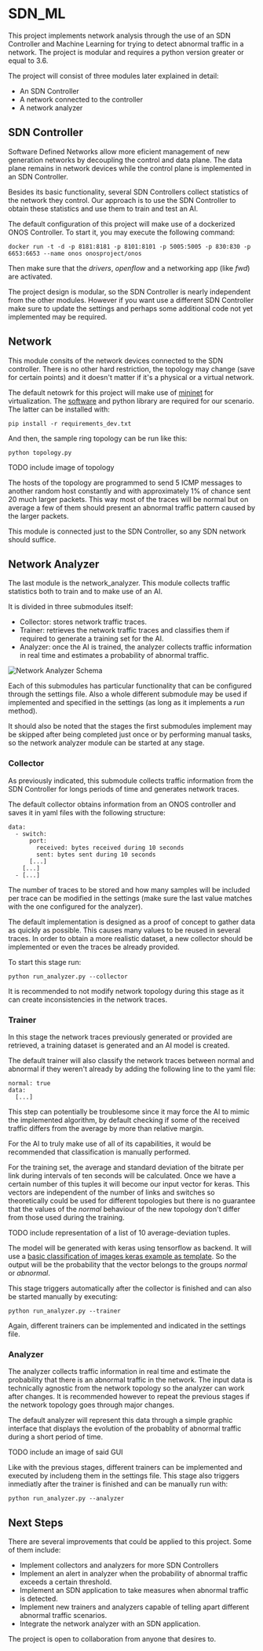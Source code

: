# SDN_ML
This project implements network analysis through the use of an SDN Controller and Machine Learning for trying to detect abnormal traffic in a network. The project is modular and requires a python version greater or equal to 3.6.

The project will consist of three modules later explained in detail:
* An SDN Controller
* A network connected to the controller
* A network analyzer

## SDN Controller

Software Defined Networks allow more eficient management of new generation networks by decoupling the control and data plane. The data plane remains in network devices while the control plane is implemented in an SDN Controller.

Besides its basic functionality, several SDN Controllers collect statistics of the network they control. Our approach is to use the SDN Controller to obtain these statistics and use them to train and test an AI.

The default configuration of this project will make use of a dockerized ONOS Controller. To start it, you may execute the following command:
```
docker run -t -d -p 8181:8181 -p 8101:8101 -p 5005:5005 -p 830:830 -p 6653:6653 --name onos onosproject/onos
```

Then make sure that the _drivers_, _openflow_ and a networking app (like _fwd_) are activated.

The project design is modular, so the SDN Controller is nearly independent from the other modules. However if you want use a different SDN Controller make sure to update the settings and perhaps some additional code not yet implemented may be required.

## Network

This module consits of the network devices connected to the SDN controller. There is no other hard restriction, the topology may change (save for certain points) and it doesn't matter if it's a physical or a virtual network.

The default netowrk for this project will make use of [mininet](http://mininet.org/) for virtualization. The [software](http://mininet.org/download/) and python library are required for our scenario. The latter can be installed with:
```
pip install -r requirements_dev.txt
```

And then, the sample ring topology can be run like this:
```
python topology.py
```

TODO include image of topology

The hosts of the topology are programmed to send 5 ICMP messages to another random host constantly and with approximately 1% of chance sent 20 much larger packets. This way most of the traces will be normal but on average a few of them should present an abnormal traffic pattern caused by the larger packets.

This module is connected just to the SDN Controller, so any SDN network should suffice.

## Network Analyzer

The last module is the network_analyzer. This module collects traffic statistics both to train and to make use of an AI.

It is divided in three submodules itself:
* Collector: stores network traffic traces.
* Trainer: retrieves the network traffic traces and classifies them if required to generate a training set for the AI.
* Analyzer: once the AI is trained, the analyzer collects traffic information in real time and estimates a probability of abnormal traffic.

![Network Analyzer Schema](resources/images/network_analyzer.png)

Each of this submodules has particular functionality that can be configured through the settings file. Also a whole different submodule may be used if implemented and specified in the settings (as long as it implements a _run_ method).

It should also be noted that the stages the first submodules implement may be skipped after being completed just once or by performing manual tasks, so the network analyzer module can be started at any stage.

### Collector

As previously indicated, this submodule collects traffic information from the SDN Controller for longs periods of time and generates network traces.

The default collector obtains information from an ONOS controller and saves it in yaml files with the following structure:
```
data:
  - switch:
      port:
        received: bytes received during 10 seconds
        sent: bytes sent during 10 seconds
      [...]
    [...]
  - [...]
```

The number of traces to be stored and how many samples will be included per trace can be modified in the settings (make sure the last value matches with the one configured for the analyzer).

The default implementation is designed as a proof of concept to gather data as quickly as possible. This causes many values to be reused in several traces. In order to obtain a more realistic dataset, a new collector should be implemented or even the traces be already provided.

To start this stage run:
```
python run_analyzer.py --collector
```

It is recommended to not modify network topology during this stage as it can create inconsistencies in the network traces.

### Trainer

In this stage the network traces previously generated or provided are retrieved, a training dataset is generated and an AI model is created.

The default trainer will also classify the network traces between normal and abnormal if they weren't already by adding the following line to the yaml file:
```
normal: true
data:
  [...]
```

This step can potentially be troublesome since it may force the AI to mimic the implemented algorithm, by default checking if some of the received traffic differs from the average by more than relative margin.

For the AI to truly make use of all of its capabilities, it would be recommended that classification is manually performed.

For the training set, the average and standard deviation of the bitrate per link during intervals of ten seconds will be calculated. Once we have a certain number of this tuples it will become our input vector for keras. This vectors are independent of the number of links and switches so theoretically could be used for different topologies but there is no guarantee that the values of the _normal_ behaviour of the new topology don't differ from those used during the training.

TODO include representation of a list of 10 average-deviation tuples.

The model will be generated with keras using tensorflow as backend. It will use a [basic classification of images keras example as template](https://www.tensorflow.org/tutorials/keras/basic_classification). So the output will be the probability that the vector belongs to the groups _normal_ or _abnormal_.

This stage triggers automatically after the collector is finished and can also be started manually by executing:
```
python run_analyzer.py --trainer
```

Again, different trainers can be implemented and indicated in the settings file.

### Analyzer

The analyzer collects traffic information in real time and estimate the probability that there is an abnormal traffic in the network. The input data is technically agnostic from the network topology so the analyzer can work after changes. It is recommended however to repeat the previous stages if the network topology goes through major changes.

The default analyzer will represent this data through a simple graphic interface that displays the evolution of the probablity of abnormal traffic during a short period of time.

TODO include an image of said GUI

Like with the previous stages, different trainers can be implemented and executed by includeng them in the settings file. This stage also triggers inmediatly after the trainer is finished and can be manually run with:
```
python run_analyzer.py --analyzer
```

## Next Steps

There are several improvements that could be applied to this project. Some of them include:

* Implement collectors and analyzers for more SDN Controllers
* Implement an alert in analyzer when the probability of abnormal traffic exceeds a certain threshold.
* Implement an SDN application to take measures when abnormal traffic is detected.
* Implement new trainers and analyzers capable of telling apart different abnormal traffic scenarios.
* Integrate the network analyzer with an SDN application.

The project is open to collaboration from anyone that desires to.
